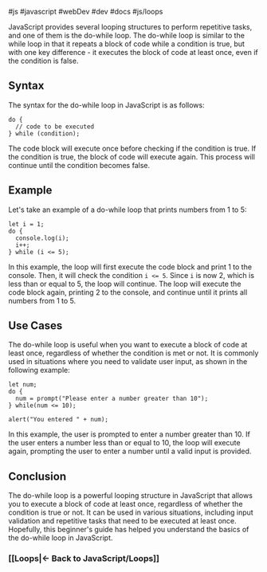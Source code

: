 #js #javascript #webDev #dev #docs #js/loops

JavaScript provides several looping structures to perform repetitive tasks, and one of them is the do-while loop. The do-while loop is similar to the while loop in that it repeats a block of code while a condition is true, but with one key difference - it executes the block of code at least once, even if the condition is false.

## Syntax

The syntax for the do-while loop in JavaScript is as follows:

```
do {
  // code to be executed
} while (condition);

```

The code block will execute once before checking if the condition is true. If the condition is true, the block of code will execute again. This process will continue until the condition becomes false.

## Example

Let's take an example of a do-while loop that prints numbers from 1 to 5:

```
let i = 1;
do {
  console.log(i);
  i++;
} while (i <= 5);

```

In this example, the loop will first execute the code block and print 1 to the console. Then, it will check the condition `i <= 5`. Since `i` is now 2, which is less than or equal to 5, the loop will continue. The loop will execute the code block again, printing 2 to the console, and continue until it prints all numbers from 1 to 5.

## Use Cases

The do-while loop is useful when you want to execute a block of code at least once, regardless of whether the condition is met or not. It is commonly used in situations where you need to validate user input, as shown in the following example:

```
let num;
do {
  num = prompt("Please enter a number greater than 10");
} while(num <= 10);

alert("You entered " + num);

```

In this example, the user is prompted to enter a number greater than 10. If the user enters a number less than or equal to 10, the loop will execute again, prompting the user to enter a number until a valid input is provided.

## Conclusion

The do-while loop is a powerful looping structure in JavaScript that allows you to execute a block of code at least once, regardless of whether the condition is true or not. It can be used in various situations, including input validation and repetitive tasks that need to be executed at least once. Hopefully, this beginner's guide has helped you understand the basics of the do-while loop in JavaScript.



### [[Loops|<- Back to JavaScript/Loops]]